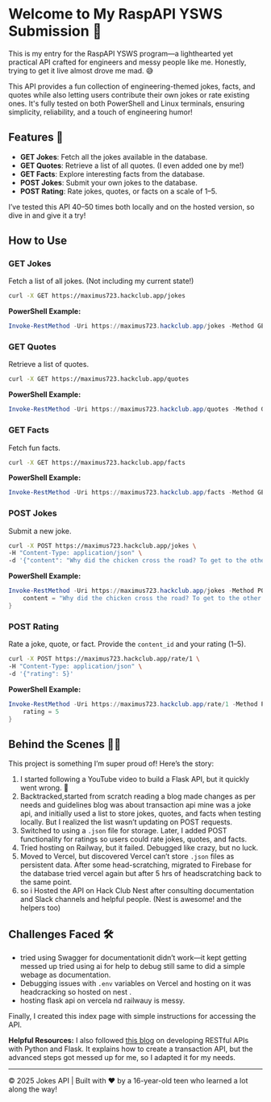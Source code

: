 # Welcome to My RaspAPI YSWS Submission 🚀

This is my entry for the RaspAPI YSWS program—a lighthearted yet practical API crafted for engineers and messy people like me. Honestly, trying to get it live almost drove me mad. 😅

This API provides a fun collection of engineering-themed jokes, facts, and quotes while also letting users contribute their own jokes or rate existing ones. It's fully tested on both PowerShell and Linux terminals, ensuring simplicity, reliability, and a touch of engineering humor!

## Features 🎉

- **GET Jokes**: Fetch all the jokes available in the database.
- **GET Quotes**: Retrieve a list of all quotes. (I even added one by me!)
- **GET Facts**: Explore interesting facts from the database.
- **POST Jokes**: Submit your own jokes to the database.
- **POST Rating**: Rate jokes, quotes, or facts on a scale of 1–5.

I’ve tested this API 40–50 times both locally and on the hosted version, so dive in and give it a try!

## How to Use

### GET Jokes
Fetch a list of all jokes. (Not including my current state!)
```bash
curl -X GET https://maximus723.hackclub.app/jokes
```
**PowerShell Example:**
```powershell
Invoke-RestMethod -Uri https://maximus723.hackclub.app/jokes -Method GET
```

### GET Quotes
Retrieve a list of quotes.
```bash
curl -X GET https://maximus723.hackclub.app/quotes
```
**PowerShell Example:**
```powershell
Invoke-RestMethod -Uri https://maximus723.hackclub.app/quotes -Method GET
```

### GET Facts
Fetch fun facts.
```bash
curl -X GET https://maximus723.hackclub.app/facts
```
**PowerShell Example:**
```powershell
Invoke-RestMethod -Uri https://maximus723.hackclub.app/facts -Method GET
```

### POST Jokes
Submit a new joke.
```bash
curl -X POST https://maximus723.hackclub.app/jokes \
-H "Content-Type: application/json" \
-d '{"content": "Why did the chicken cross the road? To get to the other side!"}'
```
**PowerShell Example:**
```powershell
Invoke-RestMethod -Uri https://maximus723.hackclub.app/jokes -Method POST -Body @{
    content = "Why did the chicken cross the road? To get to the other side!"
}
```

### POST Rating
Rate a joke, quote, or fact. Provide the `content_id` and your rating (1–5).
```bash
curl -X POST https://maximus723.hackclub.app/rate/1 \
-H "Content-Type: application/json" \
-d '{"rating": 5}'
```
**PowerShell Example:**
```powershell
Invoke-RestMethod -Uri https://maximus723.hackclub.app/rate/1 -Method POST -Body @{
    rating = 5
}
```

## Behind the Scenes 🧜‍♂️

This project is something I’m super proud of! Here’s the story:

1. I started following a YouTube video to build a Flask API, but it quickly went wrong. 😬
2. Backtracked,started from scratch reading a blog  made changes as per needs and guidelines blog was about transaction api mine was a joke api, and initially used a list to store jokes, quotes, and facts when testing locally. But I realized the list wasn’t updating on POST requests.
3. Switched to using a `.json` file for storage. Later, I added POST functionality for ratings so users could rate jokes, quotes, and facts.
4. Tried hosting on Railway, but it failed. Debugged like crazy, but no luck.
5. Moved to Vercel, but discovered Vercel can’t store `.json` files as persistent data. After some head-scratching, migrated to Firebase for the database tried vercel again but after 5 hrs of headscratching back to the same point.
6. so i Hosted the API on Hack Club Nest after consulting documentation and Slack channels and helpful people. (Nest is awesome! and the helpers too)

## Challenges Faced 🛠️

- tried using Swagger for documentationit didn’t work—it kept getting messed up tried using ai for help to debug still same to did a simple webage as documentation.
- Debugging issues with `.env` variables on Vercel and hosting on it was headcracking so hosted on nest .
- hosting flask api on vercela nd railwauy is messy.


Finally, I created this index page with simple instructions for accessing the API.

**Helpful Resources:**
I also followed [this blog](https://auth0.com/blog/developing-restful-apis-with-python-and-flask/) on developing RESTful APIs with Python and Flask. It explains how to create a transaction API, but the advanced steps got messed up for me, so I adapted it for my needs.

---
© 2025 Jokes API | Built with ❤️ by a 16-year-old teen who learned a lot along the way!

